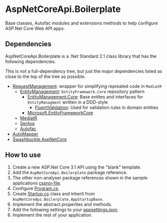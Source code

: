 # AspNetCoreApi.Boilerplate

Base classes, Autofac modules and extensions methods to help configure ASP.Net Core Web API apps.

## Dependencies

AspNetCoreApi.Boilerplate is a .Net Standard 2.1 class library that has the following dependencies.

This is not a full-dependency tree, but just the major dependencies listed as close to the top of the tree as possible.

- [RequestManagement](https://www.nuget.org/packages/RequestManagement/): wrapper for simplifying repreated code in `MediatR`
  - [EntityManagement](https://www.nuget.org/packages/EntityManagement/): `EntityFramework.Core` repository pattern
    - [EntityManagement.Core](https://www.nuget.org/packages/EntityManagement.Core/): Base entites and interfaces for `EntityManagment` written in a DDD-style
      - [FluentValidation](https://www.nuget.org/packages/FluentValidation/): Used for validation rules in domain entities
    - [Microsoft.EntityFrameworkCore](https://www.nuget.org/packages/Microsoft.EntityFrameworkCore/)
  - [MediatR](https://www.nuget.org/packages/MediatR/)
  - [Serilog](https://www.nuget.org/packages/Serilog/)
  - [Autofac](https://www.nuget.org/packages/Autofac/)
- [AutoMapper](https://www.nuget.org/packages/AutoMapper/)
- [Swashbuckle.AspNetCore](https://www.nuget.org/packages/Swashbuckle.AspNetCore/)

## How to use

1. Create a new ASP.Net Core 3.1 API using the "blank" template.
2. Add the `AspNetCoreApi.Boilerplate` package reference.
3. The other non-analyser package references shown in the sample applications [csproj-file](/SampleApiWebApp/SampleApiWebApp.csproj).
4. Configure [Program.cs](/SampleApiWebApp/Program.cs).
5. Create [Startup.cs](/SampleApiWebApp/Startup.cs) class and inherit from `AspNetCoreApi.Boilerplate.AppStartupBase`.
6. Implement the abstract properties and methods.
7. Add the following settings to your [appsettings.json](/SampleApiWebApp/appsettings.json).
8. Implement the rest of your application.
  